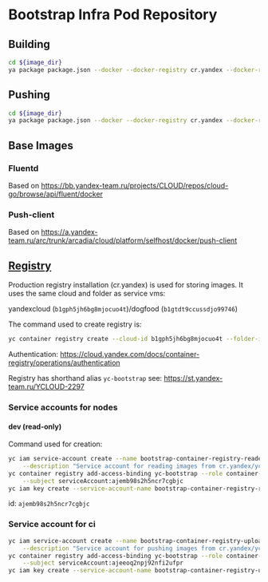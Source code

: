 # Bootstrap Infra Pod Repository

## Building

```bash
cd ${image_dir}
ya package package.json --docker --docker-registry cr.yandex --docker-repository yc-bootstrap
```

## Pushing

```bash
cd ${image_dir}
ya package package.json --docker --docker-registry cr.yandex --docker-repository yc-bootstrap --docker-push
```

## Base Images

### Fluentd

Based on https://bb.yandex-team.ru/projects/CLOUD/repos/cloud-go/browse/api/fluent/docker

### Push-client

Based on https://a.yandex-team.ru/arc/trunk/arcadia/cloud/platform/selfhost/docker/push-client

## [Registry](https://console.cloud.yandex.ru/folders/b1gtdt9ccussdjo99746/container-registry/crpfc9niqhgtkgjjmu7b)

Production registry installation (cr.yandex) is used for storing images.
It uses the same cloud and folder as service vms:

yandexcloud (`b1gph5jh6bg8mjocuo4t`)/dogfood (`b1gtdt9ccussdjo99746`)

The command used to create registry is:
```bash
yc container registry create --cloud-id b1gph5jh6bg8mjocuo4t --folder-id b1gtdt9ccussdjo99746 --name bootstrap
```

Authentication: https://cloud.yandex.com/docs/container-registry/operations/authentication

Registry has shorthand alias `yc-bootstrap` see: https://st.yandex-team.ru/YCLOUD-2297

### Service accounts for nodes

#### dev (read-only)
Command used for creation:
```bash
yc iam service-account create --name bootstrap-container-registry-reader-dev-sa \
    --description "Service account for reading images from cr.yandex/yc-bootstrap container registry for dev environment"
yc container registry add-access-binding yc-bootstrap --role container-registry.images.puller \
    --subject serviceAccount:ajemb98s2h5ncr7cgbjc
yc iam key create --service-account-name bootstrap-container-registry-reader-dev-sa -o key.json
```
id: `ajemb98s2h5ncr7cgbjc`

### Service account for ci
```bash
yc iam service-account create --name bootstrap-container-registry-uploader-ci \
    --description "Service account for pushing images from cr.yandex/yc-bootstrap container registry for CI"
yc container registry add-access-binding yc-bootstrap --role container-registry.images.pusher \
    --subject serviceAccount:ajeeoq2npj92nfi2ufpr
yc iam key create --service-account-name bootstrap-container-registry-uploader-ci -o key.json
```
